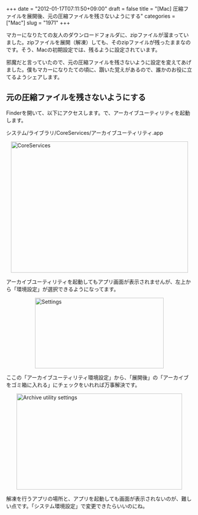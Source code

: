 +++
date = "2012-01-17T07:11:50+09:00"
draft = false
title = "[Mac] 圧縮ファイルを展開後、元の圧縮ファイルを残さないようにする"
categories = ["Mac"]
slug = "1971"
+++

マカーになりたての友人のダウンロードフォルダに、zipファイルが溜まっていました。zipファイルを展開（解凍）しても、そのzipファイルが残ったままなのです。そう、Macの初期設定では、残るように設定されています。

邪魔だと言っていたので、元の圧縮ファイルを残さないように設定を変えてあげました。僕もマカーになりたての頃に、躓いた覚えがあるので、誰かのお役に立てるようシェアします。

<h2>元の圧縮ファイルを残さないようにする</h2>

Finderを開いて、以下にアクセスします。で、アーカイブユーティリティを起動します。

システム/ライブラリ/CoreServices/アーカイブユーティリティ.app

<img style="display:block; margin-left:auto; margin-right:auto;" src="/images/2012/01/CoreServices.png" alt="CoreServices" title="CoreServices.png" border="0" width="479" height="355" />

アーカイブユーティリティを起動してもアプリ画面が表示されませんが、左上から「環境設定」が選択できるようになってます。

<img style="display:block; margin-left:auto; margin-right:auto;" src="/images/2012/01/settings.png" alt="Settings" title="settings.png" border="0" width="348" height="191" />

ここの「アーカイブユーティリティ環境設定」から、「展開後」の「アーカイブをゴミ箱に入れる」にチェックをいれれば万事解決です。

<img style="display:block; margin-left:auto; margin-right:auto;" src="/images/2012/01/archive_utility_settings.png" alt="Archive utility settings" title="archive_utility_settings.png" border="0" width="448" height="260" />

解凍を行うアプリの場所と、アプリを起動しても画面が表示されないのが、難しい点です。「システム環境設定」で変更できたらいいのにね。
